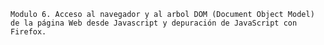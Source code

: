  	Modulo 6. Acceso al navegador y al arbol DOM (Document Object Model) de la página Web desde Javascript y depuración de JavaScript con Firefox. 	